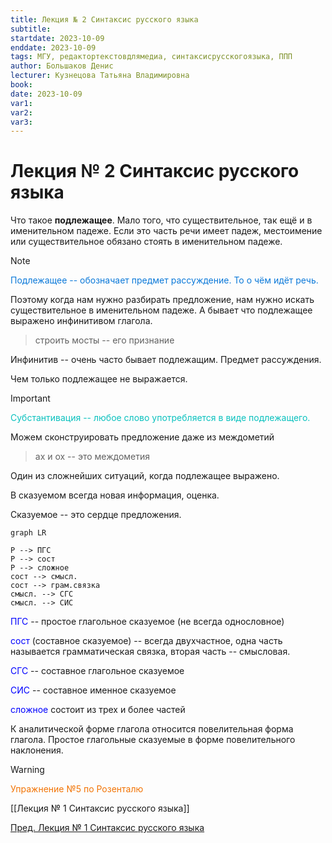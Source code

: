 ```yaml
---
title: Лекция № 2 Синтаксис русского языка
subtitle:
startdate: 2023-10-09
enddate: 2023-10-09
tags: МГУ, редактортекстовдлямедиа, синтаксисрусскогоязыка, ППП
author: Большаков Денис
lecturer: Кузнецова Татьяна Владимировна
book:
date: 2023-10-09
var1:
var2:
var3:
---
```


# Лекция № 2 Синтаксис русского языка

Что такое **подлежащее**. Мало того, что существительное, так ещё и в именительном падеже. Если это часть речи имеет падеж, местоимение или существительное обязано стоять в именительном падеже. 

>[!note] 
><span style = "color:#0b79d9">Подлежащее -- обозначает предмет рассуждение. То о чём идёт речь. </span>

Поэтому когда нам нужно разбирать предложение, нам нужно искать существительное в именительном падеже. А бывает что подлежащее выражено инфинитивом глагола. 

> строить мосты -- его признание

Инфинитив -- очень часто бывает подлежащим. Предмет рассуждения. 

Чем только подлежащее не выражается. 

>[!important]
> <span style = "color:#09c1be">Субстантивация -- любое слово употребляется в виде подлежащего.</span> 

Можем сконструировать предложение даже из междометий 

> ах и ох -- это междометия

Один из сложнейших ситуаций, когда подлежащее выражено. 

В сказуемом всегда новая информация, оценка. 

Сказуемое -- это сердце предложения. 

```mermaid
graph LR

Р --> ПГС
Р --> сост
Р --> сложное
сост --> смысл.
сост --> грам.связка
смысл. --> СГС
смысл. --> СИС
```

<span style="color: blue"> ПГС</span> -- простое глагольное сказуемое (не всегда однословное)

<span style="color: blue"> сост</span> (составное сказуемое) -- всегда двухчастное, одна часть называется грамматическая связка, вторая часть -- смысловая.

<span style="color: blue"> СГС</span> -- составное глагольное сказуемое

<span style="color: blue"> СИС</span> -- составное именное сказуемое

<span style="color: blue"> сложное</span> состоит из трех и более частей

К аналитической форме глагола относится повелительная форма глагола. Простое глагольные сказуемые в форме повелительного наклонения.

>[!warning]
><span style="color:#f27405">Упражнение №5 по Розенталю </span>

[[Лекция № 1 Синтаксис русского языка]]

[Пред. Лекция № 1 Синтаксис русского языка](https://github.com/denisbolshakoff/MSU/blob/main/Синтаксис%20русского%20языка/Лекция%20№%201%20Синтаксис%20русского%20языка.md)